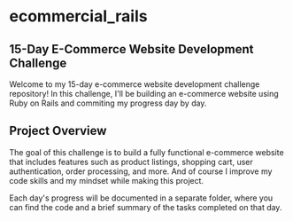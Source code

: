 # ecommercial_rails
## 15-Day E-Commerce Website Development Challenge

Welcome to my 15-day e-commerce website development challenge repository! In this challenge, I'll be building an e-commerce website using Ruby on Rails and commiting my progress day by day.

## Project Overview

The goal of this challenge is to build a fully functional e-commerce website that includes features such as product listings, shopping cart, user authentication, order processing, and more. And of course I improve my code skills and my mindset while making this project.

Each day's progress will be documented in a separate folder, where you can find the code and a brief summary of the tasks completed on that day.